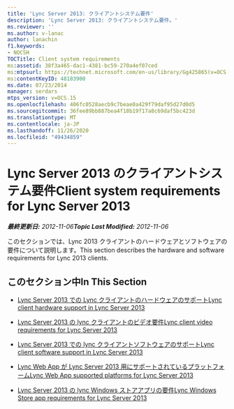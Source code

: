 ```yaml
---
title: 'Lync Server 2013: クライアントシステム要件'
description: 'Lync Server 2013: クライアントシステム要件。'
ms.reviewer: ''
ms.author: v-lanac
author: lanachin
f1.keywords:
- NOCSH
TOCTitle: Client system requirements
ms:assetid: 38f3a465-dac1-4381-bc59-270a4ef07ced
ms:mtpsurl: https://technet.microsoft.com/en-us/library/Gg425865(v=OCS.15)
ms:contentKeyID: 48183900
ms.date: 07/23/2014
manager: serdars
mtps_version: v=OCS.15
ms.openlocfilehash: 406fc0528aecb9c7beae0a429f79daf95d27d0d5
ms.sourcegitcommit: 36fee89bb887bea4f18b19f17a8c69daf5bc423d
ms.translationtype: MT
ms.contentlocale: ja-JP
ms.lasthandoff: 11/26/2020
ms.locfileid: "49434859"
---
```

# <a name="client-system-requirements-for-lync-server-2013"></a><span data-ttu-id="80937-103">Lync Server 2013 のクライアントシステム要件</span><span class="sxs-lookup"><span data-stu-id="80937-103">Client system requirements for Lync Server 2013</span></span>

<div data-xmlns="http://www.w3.org/1999/xhtml">

<div class="topic" data-xmlns="http://www.w3.org/1999/xhtml" data-msxsl="urn:schemas-microsoft-com:xslt" data-cs="https://msdn.microsoft.com/">

<div data-asp="https://msdn2.microsoft.com/asp">



</div>

<div id="mainSection">

<div id="mainBody"><span data-ttu-id="80937-104">

<span> </span></span><span class="sxs-lookup"><span data-stu-id="80937-104">

<span> </span></span></span>

<span data-ttu-id="80937-105">_**最終更新日:** 2012-11-06_</span><span class="sxs-lookup"><span data-stu-id="80937-105">_**Topic Last Modified:** 2012-11-06_</span></span>

<span data-ttu-id="80937-106">このセクションでは、Lync 2013 クライアントのハードウェアとソフトウェアの要件について説明します。</span><span class="sxs-lookup"><span data-stu-id="80937-106">This section describes the hardware and software requirements for Lync 2013 clients.</span></span>

<div>

## <a name="in-this-section"></a><span data-ttu-id="80937-107">このセクション中</span><span class="sxs-lookup"><span data-stu-id="80937-107">In This Section</span></span>

  - [<span data-ttu-id="80937-108">Lync Server 2013 での Lync クライアントのハードウェアのサポート</span><span class="sxs-lookup"><span data-stu-id="80937-108">Lync client hardware support in Lync Server 2013</span></span>](lync-server-2013-lync-client-hardware-support.md)

  - [<span data-ttu-id="80937-109">Lync Server 2013 の lync クライアントのビデオ要件</span><span class="sxs-lookup"><span data-stu-id="80937-109">Lync client video requirements for Lync Server 2013</span></span>](lync-server-2013-lync-client-video-requirements.md)

  - [<span data-ttu-id="80937-110">Lync Server 2013 での lync クライアントソフトウェアのサポート</span><span class="sxs-lookup"><span data-stu-id="80937-110">Lync client software support in Lync Server 2013</span></span>](lync-server-2013-lync-client-software-support.md)

  - [<span data-ttu-id="80937-111">Lync Web App が Lync Server 2013 用にサポートされているプラットフォーム</span><span class="sxs-lookup"><span data-stu-id="80937-111">Lync Web App supported platforms for Lync Server 2013</span></span>](lync-server-2013-lync-web-app-supported-platforms.md)

  - [<span data-ttu-id="80937-112">Lync Server 2013 の lync Windows ストアアプリの要件</span><span class="sxs-lookup"><span data-stu-id="80937-112">Lync Windows Store app requirements for Lync Server 2013</span></span>](lync-server-2013-lync-windows-store-app-requirements.md)

<span data-ttu-id="80937-113"></div>

</div>

<span> </span>

</div>

</div>

</span><span class="sxs-lookup"><span data-stu-id="80937-113"></div>

</div>

<span> </span>

</div>

</div>

</span></span></div>

